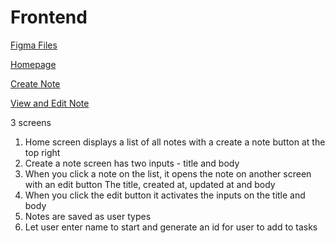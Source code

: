 # Frontend

[Figma Files](https://www.figma.com/file/4lpTb80cICqbFsJZ3utq0m/Note-Pal?type=design&node-id=2%3A560&mode=design&t=PvRVTSBFqssAbYee-1)

[Homepage](/ui/home.jpg)

[Create Note](/ui/create-note.jpg)

[View and Edit Note](/ui/view-edit-note.jpg)

3 screens

1. Home screen displays a list of all notes with a create a note button at the top right
2. Create a note screen has two inputs - title and body
3. When you click a note on the list, it opens the note on another screen with an edit button
The title, created at, updated at and body
4. When you click the edit button it activates the inputs on the title and body
5. Notes are saved as user types
6. Let user enter name to start and generate an id for user to add to tasks
